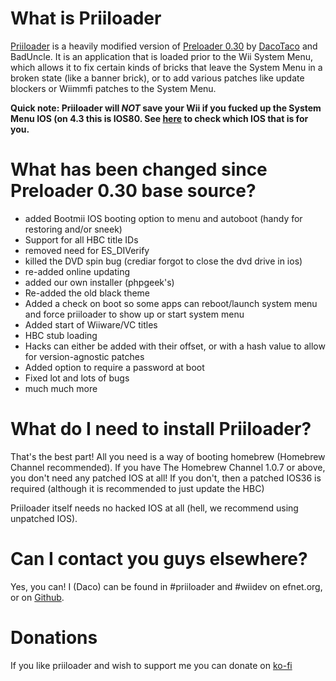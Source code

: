 # What is Priiloader #

[Priiloader](http://wiibrew.org/wiki/Priiloader) is a heavily modified version of [Preloader 0.30](http://wiibrew.org/wiki/Preloader) by [DacoTaco](http://wiibrew.org/wiki/User:DacoTaco) and BadUncle.
It is an application that is loaded prior to the Wii System Menu, which allows it to fix certain kinds of bricks that leave the System Menu in a broken state (like a banner brick), or to add various patches like update blockers or Wiimmfi patches to the System Menu. 

**Quick note: Priiloader will _NOT_ save your Wii if you fucked up the System Menu IOS (on 4.3 this is IOS80. See [here](http://wiibrew.org/wiki/IOS_History) to check which IOS that is for you.**
# What has been changed since Preloader 0.30 base source? #

  * added Bootmii IOS booting option to menu and autoboot (handy for restoring and/or sneek)
  * Support for all HBC title IDs
  * removed need for ES\_DIVerify
  * killed the DVD spin bug (crediar forgot to close the dvd drive in ios)
  * re-added online updating
  * added our own installer (phpgeek's)
  * Re-added the old black theme
  * Added a check on boot so some apps can reboot/launch system menu and force priiloader to show up or start system menu
  * Added start of Wiiware/VC titles
  * HBC stub loading 
  * Hacks can either be added with their offset, or with a hash value to allow for version-agnostic patches
  * Added option to require a password at boot
  * Fixed lot and lots of bugs
  * much much more


# What do I need to install Priiloader? #

That's the best part! All you need is a way of booting homebrew (Homebrew Channel recommended). If you have The Homebrew Channel 1.0.7 or above, you don't need any patched IOS at all! If you don't, then a patched IOS36 is required (although it is recommended to just update the HBC)

Priiloader itself needs no hacked IOS at all (hell, we recommend using unpatched IOS).

# Can I contact you guys elsewhere? #
Yes, you can! I (Daco) can be found in #priiloader and #wiidev on efnet.org, or on [Github](https://github.com/DacoTaco). 

# Donations
If you like priiloader and wish to support me you can donate on [ko-fi](https://ko-fi.com/dacotaco)
